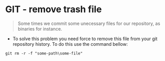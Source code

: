 # GIT - remove trash file

> Some times we commit some unecessary files for our repository, as binaries for instance.

* To solve this problem you need force to remove this file from your git repository history. To do this use the command bellow:

```shell
git rm -r -f "some-path\some-file"
```

